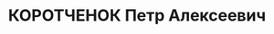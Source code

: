 ---
title: КОРОТЧЕНОК Петр Алексеевич
description: 'Род. в 1902, г. Ленинград, белорус, обр.: окончил один курс Института
  народного хозяйства, член ВКП(б) в 1925-1928, 1931-1935 гг. Проживал: Красноярский
  кр., с. Туруханск, Партизанская ул., д. 9. Ссыльный, работал счетоводом фактории
  Главсевморпути

  Арестован 16.06.1936. Обв. по ст. ст. 58-8-11 УК РСФСР. Приговор: выездная сессия
  ВК ВС СССР в г. Красноярск, 18.04.1937 – ВМН. Расстрелян 18.04.1937, в г. Красноярск'
---